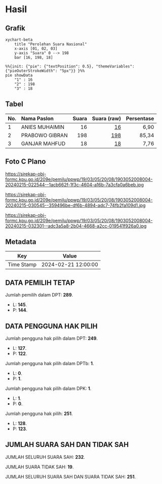 # Hasil

## Grafik

```mermaid
xychart-beta
    title "Perolehan Suara Nasional"
    x-axis [01, 02, 03]
    y-axis "Suara" 0 --> 198
    bar [16, 198, 18]
```

```mermaid
%%{init: {"pie": {"textPosition": 0.5}, "themeVariables": {"pieOuterStrokeWidth": "5px"}} }%%
pie showData
    "1" : 16
    "2" : 198
    "3" : 18
```

## Tabel

| No. | Nama Paslon    | Suara | Suara (raw) | Persentase |
|:--- |:-------------- | -----:| -----------:| ----------:|
| 1   | ANIES MUHAIMIN | 16    | [16][p-1]   | 6,90       |
| 2   | PRABOWO GIBRAN | 198   | [198][p-2]  | 85,34      |
| 3   | GANJAR MAHFUD  | 18    | [18][p-3]   | 7,76       |


[p-1]: https://github.com/gigit-pemilu/pemilu-2024/blob/main/pilpres/hitung-suara/sub/19-kepulauan-bangka-belitung/sub/03-bangka-selatan/sub/05-payung/sub/2008-nadung/sub/004-tps/sub/paslon-1.txt
[p-2]: https://github.com/gigit-pemilu/pemilu-2024/blob/main/pilpres/hitung-suara/sub/19-kepulauan-bangka-belitung/sub/03-bangka-selatan/sub/05-payung/sub/2008-nadung/sub/004-tps/sub/paslon-2.txt
[p-3]: https://github.com/gigit-pemilu/pemilu-2024/blob/main/pilpres/hitung-suara/sub/19-kepulauan-bangka-belitung/sub/03-bangka-selatan/sub/05-payung/sub/2008-nadung/sub/004-tps/sub/paslon-3.txt

## Foto C Plano

https://sirekap-obj-formc.kpu.go.id/209e/pemilu/ppwp/19/03/05/20/08/1903052008004-20240215-022544--1acb662f-1f3c-4604-a16b-7a3cfa0a6beb.jpg

https://sirekap-obj-formc.kpu.go.id/209e/pemilu/ppwp/19/03/05/20/08/1903052008004-20240215-030545--359496be-df6b-4894-adc7-74fb2fa109d1.jpg

https://sirekap-obj-formc.kpu.go.id/209e/pemilu/ppwp/19/03/05/20/08/1903052008004-20240215-032301--adc3a5a8-2b04-4668-a2cc-019541f926a0.jpg


## Metadata

| Key        | Value               |
| ---------- | ------------------- |
| Time Stamp | 2024-02-21 12:00:00 |


## DATA PEMILIH TETAP

Jumlah pemilih dalam DPT: **289**.
 * L: **145**.
 * P: **144**.

## DATA PENGGUNA HAK PILIH

Jumlah pengguna hak pilih dalam DPT: **249**.
 * L: **127**.
 * P: **122**.

Jumlah pengguna hak pilih dalam DPTb: **1**.
 * L: **0**.
 * P: **1**.

Jumlah pengguna hak pilih dalam DPK: **1**.
 * L: **1**.
 * P: **0**.

Jumlah pengguna hak pilih: **251**.
 * L: **128**.
 * P: **123**.

## JUMLAH SUARA SAH DAN TIDAK SAH

JUMLAH SELURUH SUARA SAH: **232**.

JUMLAH SUARA TIDAK SAH: **19**.

JUMLAH SELURUH SUARA SAH DAN SUARA TIDAK SAH: **251**.


